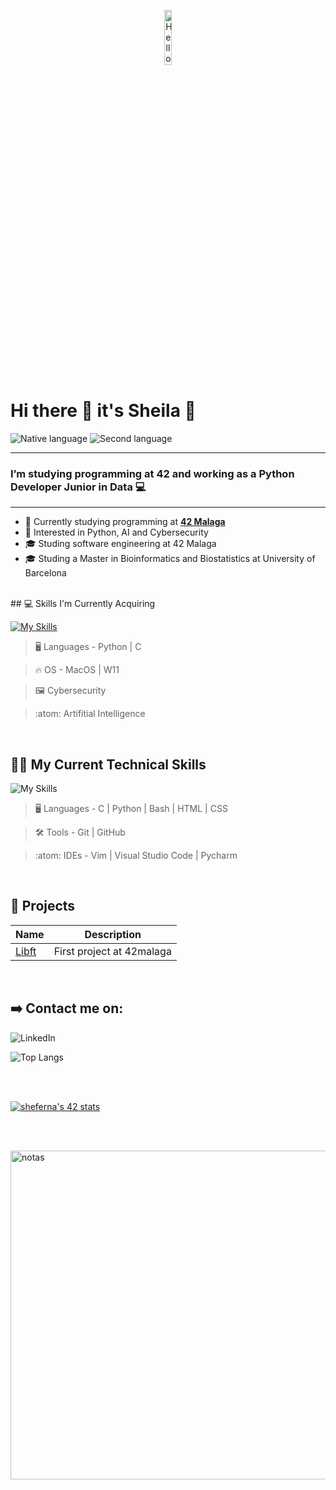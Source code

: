 <p align="center"><img width=15%" src="" alt="Hello all" /></p>

# Hi there 👋 it's Sheila 🤗
 <p>
        <img src="https://img.shields.io/badge/Nat-🇪🇸-%23aaaaaa.svg?style=flat" alt="Native language"/>
        <img src="https://img.shields.io/badge/C1-🇬🇧-%23aaaaaa.svg?style=flat" alt="Second language"/>
   </p>

---

### I’m studying programming at 42 and working as a Python Developer Junior in Data 💻

---

- 🔭 Currently studying programming at **<a href="https://www.42malaga.com/"> 42 Malaga</a>**
- 👀 Interested in Python, AI and Cybersecurity
- 🎓 Studing software engineering at 42 Malaga
- 🎓 Studing a Master in Bioinformatics and Biostatistics at University of Barcelona
<br>
## 💻 Skills I'm Currently Acquiring

[![My Skills](https://skillicons.dev/icons?i=python,c,css,html,bash,linux)](https://skillicons.dev)


> :desktop_computer:  Languages - Python | C 

> :fire: OS - MacOS | W11
  
> :framed_picture:  Cybersecurity

> :atom: Artifitial Intelligence
<br>

## 🧑‍💻 My Current Technical Skills

![My Skills](https://skillicons.dev/icons?i=c,bash,vim,vscode,git,html,css,github,python)

> :desktop_computer:  Languages - C | Python | Bash | HTML | CSS 

> :hammer_and_wrench:  Tools -  Git | GitHub 

> :atom:  IDEs -   Vim | Visual Studio Code | Pycharm

<br>

## 💾 Projects
|	Name												|	Description										|
|-------------------------------------------------------|---------------------------------------------------|
|	[Libft](https://github.com/Sheifc/Libft-42cursus-My-first-library-in-C) |  First project at 42malaga |

<br>

## ➡️ Contact me on: 
![LinkedIn](https://img.shields.io/static/v1?label=&message=LinkedIn&color=0e76a8&logo=linkedin&logoColor=white&style=for-the-badge)


![Top Langs](https://github-readme-stats.vercel.app/api/top-langs/?username=Sheifc&layout=compact&theme=dark&hide_border=true)

<br>


<br>
<p align="left">
<a <a href="https://github.com/oakoudad/badge42"><img src="https://badge.mediaplus.ma/greenbinary/sheferna?1337Badge=off&UM6P=off" alt="sheferna's 42 stats" /></a>
</p>
<br>

<br>
<p align="left">
<a <a href="https://github.com/oakoudad/badge42"><img width="526" alt="notas" src="https://github.com/Sheifc/Sheifc/assets/115345487/bbd58baa-bd78-4136-ac27-2f42953a10df" alt="sheferna's 42 stats" /></a>
</p>
<br>
